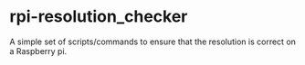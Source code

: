 # rpi-resolution_checker
A simple set of scripts/commands to ensure that the resolution is correct on a Raspberry pi.
